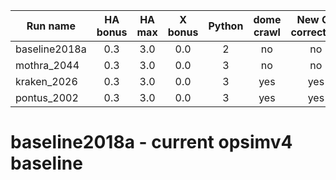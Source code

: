 | Run name      | HA bonus      | HA max| X bonus | Python | dome crawl | New OL correction  | OpsimV3 run   |
| ------------- |:-------------:|:-----:|:------: |:------:|:----------:| :----------------: | :-----------: |
| baseline2018a | 0.3           | 3.0   | 0.0     | 2      |     no     | no                 | minion_1016   |
| mothra_2044   | 0.3           | 3.0   | 0.0     | 3      |     no     | no                 | N/A           |
| kraken_2026   | 0.3           | 3.0   | 0.0     | 3      |     yes    | yes                | N/A           |
| pontus_2002   | 0.3           | 3.0   | 0.0     | 3      |     yes    | yes                | minion_1020   |

# baseline2018a - current opsimv4 baseline
